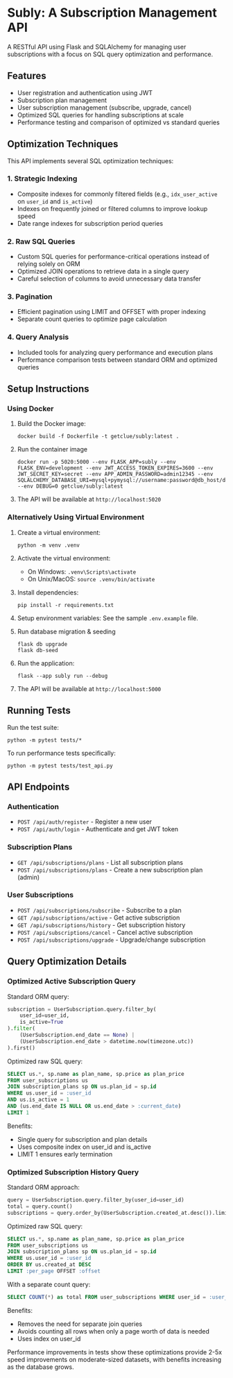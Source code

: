 # Subly: A Subscription Management API

A RESTful API using Flask and SQLAlchemy for managing user subscriptions with a focus on SQL query optimization and performance.

## Features

- User registration and authentication using JWT
- Subscription plan management
- User subscription management (subscribe, upgrade, cancel)
- Optimized SQL queries for handling subscriptions at scale
- Performance testing and comparison of optimized vs standard queries

## Optimization Techniques

This API implements several SQL optimization techniques:

### 1. Strategic Indexing

- Composite indexes for commonly filtered fields (e.g., `idx_user_active` on `user_id` and `is_active`)
- Indexes on frequently joined or filtered columns to improve lookup speed
- Date range indexes for subscription period queries

### 2. Raw SQL Queries

- Custom SQL queries for performance-critical operations instead of relying solely on ORM
- Optimized JOIN operations to retrieve data in a single query
- Careful selection of columns to avoid unnecessary data transfer

### 3. Pagination

- Efficient pagination using LIMIT and OFFSET with proper indexing
- Separate count queries to optimize page calculation

### 4. Query Analysis

- Included tools for analyzing query performance and execution plans
- Performance comparison tests between standard ORM and optimized queries

## Setup Instructions

### Using Docker

1. Build the Docker image:
   ```
   docker build -f Dockerfile -t getclue/subly:latest . 
   ```
2. Run the container image
   ```
   docker run -p 5020:5000 --env FLASK_APP=subly --env FLASK_ENV=development --env JWT_ACCESS_TOKEN_EXPIRES=3600 --env JWT_SECRET_KEY=secret --env APP_ADMIN_PASSWORD=admin12345 --env SQLALCHEMY_DATABASE_URI=mysql+pymysql://username:password@db_host/db_name --env DEBUG=0 getclue/subly:latest
   ```
3. The API will be available at `http://localhost:5020`

### Alternatively Using Virtual Environment

1. Create a virtual environment:
   ```
   python -m venv .venv
   ```

2. Activate the virtual environment:
   - On Windows: `.venv\Scripts\activate`
   - On Unix/MacOS: `source .venv/bin/activate`

3. Install dependencies:
   ```
   pip install -r requirements.txt
   ```
4. Setup environment variables: See the sample `.env.example` file.
5. Run database migration & seeding
   ```
   flask db upgrade
   flask db-seed
   ```

6. Run the application:
   ```
   flask --app subly run --debug
   ```

7. The API will be available at `http://localhost:5000`

## Running Tests

Run the test suite:
```
python -m pytest tests/*
```

To run performance tests specifically:
```
python -m pytest tests/test_api.py
```

## API Endpoints

### Authentication

- `POST /api/auth/register` - Register a new user
- `POST /api/auth/login` - Authenticate and get JWT token

### Subscription Plans

- `GET /api/subscriptions/plans` - List all subscription plans
- `POST /api/subscriptions/plans` - Create a new subscription plan (admin)

### User Subscriptions

- `POST /api/subscriptions/subscribe` - Subscribe to a plan
- `GET /api/subscriptions/active` - Get active subscription
- `GET /api/subscriptions/history` - Get subscription history
- `POST /api/subscriptions/cancel` - Cancel active subscription
- `POST /api/subscriptions/upgrade` - Upgrade/change subscription

## Query Optimization Details

### Optimized Active Subscription Query

Standard ORM query:
```python
subscription = UserSubscription.query.filter_by(
    user_id=user_id,
    is_active=True
).filter(
    (UserSubscription.end_date == None) | 
    (UserSubscription.end_date > datetime.now(timezone.utc))
).first()
```

Optimized raw SQL query:
```sql
SELECT us.*, sp.name as plan_name, sp.price as plan_price
FROM user_subscriptions us
JOIN subscription_plans sp ON us.plan_id = sp.id
WHERE us.user_id = :user_id 
AND us.is_active = 1 
AND (us.end_date IS NULL OR us.end_date > :current_date)
LIMIT 1
```

Benefits:
- Single query for subscription and plan details
- Uses composite index on user_id and is_active
- LIMIT 1 ensures early termination

### Optimized Subscription History Query

Standard ORM approach:
```python
query = UserSubscription.query.filter_by(user_id=user_id)
total = query.count()
subscriptions = query.order_by(UserSubscription.created_at.desc()).limit(per_page).offset(offset).all()
```

Optimized raw SQL query:
```sql
SELECT us.*, sp.name as plan_name, sp.price as plan_price
FROM user_subscriptions us
JOIN subscription_plans sp ON us.plan_id = sp.id
WHERE us.user_id = :user_id
ORDER BY us.created_at DESC
LIMIT :per_page OFFSET :offset
```

With a separate count query:
```sql
SELECT COUNT(*) as total FROM user_subscriptions WHERE user_id = :user_id
```

Benefits:
- Removes the need for separate join queries
- Avoids counting all rows when only a page worth of data is needed
- Uses index on user_id

Performance improvements in tests show these optimizations provide 2-5x speed improvements on moderate-sized datasets, with benefits increasing as the database grows.